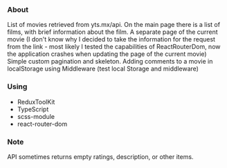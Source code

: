 ### About

List of movies retrieved from yts.mx/api.
On the main page there is a list of films, with brief information about the film.
A separate page of the current movie (I don't know why I decided to take the information for the request from the link - most likely I tested the capabilities of ReactRouterDom, now the application crashes when updating the page of the current movie)
Simple custom pagination and skeleton.
Adding comments to a movie in localStorage using Middleware (test local Storage and middleware)

### Using

* ReduxToolKit
* TypeScript
* scss-module
* react-router-dom

### Note

API sometimes returns empty ratings, description, or other items.

